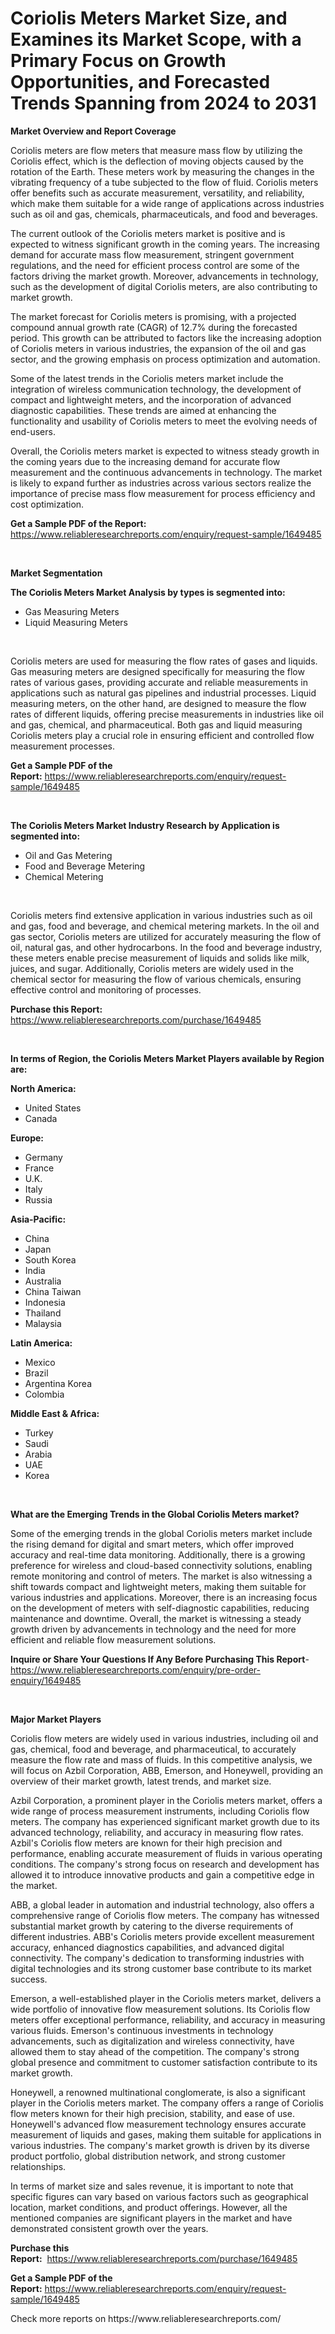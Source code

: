 <p><h1>Coriolis Meters Market Size, and Examines its Market Scope, with a Primary Focus on Growth Opportunities, and Forecasted Trends Spanning from 2024 to 2031</h1></p><p><strong>Market Overview and Report Coverage</strong></p>
<p><p>Coriolis meters are flow meters that measure mass flow by utilizing the Coriolis effect, which is the deflection of moving objects caused by the rotation of the Earth. These meters work by measuring the changes in the vibrating frequency of a tube subjected to the flow of fluid. Coriolis meters offer benefits such as accurate measurement, versatility, and reliability, which make them suitable for a wide range of applications across industries such as oil and gas, chemicals, pharmaceuticals, and food and beverages.</p><p>The current outlook of the Coriolis meters market is positive and is expected to witness significant growth in the coming years. The increasing demand for accurate mass flow measurement, stringent government regulations, and the need for efficient process control are some of the factors driving the market growth. Moreover, advancements in technology, such as the development of digital Coriolis meters, are also contributing to market growth.</p><p>The market forecast for Coriolis meters is promising, with a projected compound annual growth rate (CAGR) of 12.7% during the forecasted period. This growth can be attributed to factors like the increasing adoption of Coriolis meters in various industries, the expansion of the oil and gas sector, and the growing emphasis on process optimization and automation.</p><p>Some of the latest trends in the Coriolis meters market include the integration of wireless communication technology, the development of compact and lightweight meters, and the incorporation of advanced diagnostic capabilities. These trends are aimed at enhancing the functionality and usability of Coriolis meters to meet the evolving needs of end-users.</p><p>Overall, the Coriolis meters market is expected to witness steady growth in the coming years due to the increasing demand for accurate flow measurement and the continuous advancements in technology. The market is likely to expand further as industries across various sectors realize the importance of precise mass flow measurement for process efficiency and cost optimization.</p></p>
<p><strong>Get a Sample PDF of the Report:</strong> <a href="https://www.reliableresearchreports.com/enquiry/request-sample/1649485">https://www.reliableresearchreports.com/enquiry/request-sample/1649485</a></p>
<p>&nbsp;</p>
<p><strong>Market Segmentation</strong></p>
<p><strong>The Coriolis Meters Market Analysis by types is segmented into:</strong></p>
<p><ul><li>Gas Measuring Meters</li><li>Liquid Measuring Meters</li></ul></p>
<p>&nbsp;</p>
<p><p>Coriolis meters are used for measuring the flow rates of gases and liquids. Gas measuring meters are designed specifically for measuring the flow rates of various gases, providing accurate and reliable measurements in applications such as natural gas pipelines and industrial processes. Liquid measuring meters, on the other hand, are designed to measure the flow rates of different liquids, offering precise measurements in industries like oil and gas, chemical, and pharmaceutical. Both gas and liquid measuring Coriolis meters play a crucial role in ensuring efficient and controlled flow measurement processes.</p></p>
<p><strong>Get a Sample PDF of the Report:</strong>&nbsp;<a href="https://www.reliableresearchreports.com/enquiry/request-sample/1649485">https://www.reliableresearchreports.com/enquiry/request-sample/1649485</a></p>
<p>&nbsp;</p>
<p><strong>The Coriolis Meters Market Industry Research by Application is segmented into:</strong></p>
<p><ul><li>Oil and Gas Metering</li><li>Food and Beverage Metering</li><li>Chemical Metering</li></ul></p>
<p>&nbsp;</p>
<p><p>Coriolis meters find extensive application in various industries such as oil and gas, food and beverage, and chemical metering markets. In the oil and gas sector, Coriolis meters are utilized for accurately measuring the flow of oil, natural gas, and other hydrocarbons. In the food and beverage industry, these meters enable precise measurement of liquids and solids like milk, juices, and sugar. Additionally, Coriolis meters are widely used in the chemical sector for measuring the flow of various chemicals, ensuring effective control and monitoring of processes.</p></p>
<p><strong>Purchase this Report:</strong>&nbsp; <a href="https://www.reliableresearchreports.com/purchase/1649485">https://www.reliableresearchreports.com/purchase/1649485</a></p>
<p>&nbsp;</p>
<p><strong>In terms of Region, the Coriolis Meters Market Players available by Region are:</strong></p>
<p>
    <p> <strong> North America: </strong>
        <ul>
            <li>United States</li>
            <li>Canada</li>
        </ul>
        </p> 
    <p> <strong> Europe: </strong>
        <ul>
            <li>Germany</li>
            <li>France</li>
            <li>U.K.</li>
            <li>Italy</li>
            <li>Russia</li>
        </ul>
        </p> 
    <p> <strong> Asia-Pacific: </strong>
        <ul>
            <li>China</li>
            <li>Japan</li>
            <li>South Korea</li>
            <li>India</li>
            <li>Australia</li>
            <li>China Taiwan</li>
            <li>Indonesia</li>
            <li>Thailand</li>
            <li>Malaysia</li>
        </ul>
        </p> 
    <p> <strong> Latin America: </strong>
        <ul>
            <li>Mexico</li>
            <li>Brazil</li>
            <li>Argentina Korea</li>
            <li>Colombia</li>
        </ul>
        </p> 
    <p> <strong> Middle East & Africa: </strong>
        <ul>
            <li>Turkey</li>
            <li>Saudi</li>
            <li>Arabia</li>
            <li>UAE</li>
            <li>Korea</li>
        </ul>
    </p>
    </p>
<p>&nbsp;</p>
<p><strong>What are the Emerging Trends in the Global Coriolis Meters market?</strong></p>
<p><p>Some of the emerging trends in the global Coriolis meters market include the rising demand for digital and smart meters, which offer improved accuracy and real-time data monitoring. Additionally, there is a growing preference for wireless and cloud-based connectivity solutions, enabling remote monitoring and control of meters. The market is also witnessing a shift towards compact and lightweight meters, making them suitable for various industries and applications. Moreover, there is an increasing focus on the development of meters with self-diagnostic capabilities, reducing maintenance and downtime. Overall, the market is witnessing a steady growth driven by advancements in technology and the need for more efficient and reliable flow measurement solutions.</p></p>
<p><strong>Inquire or Share Your Questions If Any Before Purchasing This Report</strong>- <a href="https://www.reliableresearchreports.com/enquiry/pre-order-enquiry/1649485">https://www.reliableresearchreports.com/enquiry/pre-order-enquiry/1649485</a></p>
<p>&nbsp;</p>
<p><strong>Major Market Players</strong></p>
<p><p>Coriolis flow meters are widely used in various industries, including oil and gas, chemical, food and beverage, and pharmaceutical, to accurately measure the flow rate and mass of fluids. In this competitive analysis, we will focus on Azbil Corporation, ABB, Emerson, and Honeywell, providing an overview of their market growth, latest trends, and market size.</p><p>Azbil Corporation, a prominent player in the Coriolis meters market, offers a wide range of process measurement instruments, including Coriolis flow meters. The company has experienced significant market growth due to its advanced technology, reliability, and accuracy in measuring flow rates. Azbil's Coriolis flow meters are known for their high precision and performance, enabling accurate measurement of fluids in various operating conditions. The company's strong focus on research and development has allowed it to introduce innovative products and gain a competitive edge in the market.</p><p>ABB, a global leader in automation and industrial technology, also offers a comprehensive range of Coriolis flow meters. The company has witnessed substantial market growth by catering to the diverse requirements of different industries. ABB's Coriolis meters provide excellent measurement accuracy, enhanced diagnostics capabilities, and advanced digital connectivity. The company's dedication to transforming industries with digital technologies and its strong customer base contribute to its market success.</p><p>Emerson, a well-established player in the Coriolis meters market, delivers a wide portfolio of innovative flow measurement solutions. Its Coriolis flow meters offer exceptional performance, reliability, and accuracy in measuring various fluids. Emerson's continuous investments in technology advancements, such as digitalization and wireless connectivity, have allowed them to stay ahead of the competition. The company's strong global presence and commitment to customer satisfaction contribute to its market growth.</p><p>Honeywell, a renowned multinational conglomerate, is also a significant player in the Coriolis meters market. The company offers a range of Coriolis flow meters known for their high precision, stability, and ease of use. Honeywell's advanced flow measurement technology ensures accurate measurement of liquids and gases, making them suitable for applications in various industries. The company's market growth is driven by its diverse product portfolio, global distribution network, and strong customer relationships.</p><p>In terms of market size and sales revenue, it is important to note that specific figures can vary based on various factors such as geographical location, market conditions, and product offerings. However, all the mentioned companies are significant players in the market and have demonstrated consistent growth over the years.</p></p>
<p><strong>Purchase this Report:</strong>&nbsp;&nbsp;<a href="https://www.reliableresearchreports.com/purchase/1649485">https://www.reliableresearchreports.com/purchase/1649485</a></p>
<p></p>
<p><strong>Get a Sample PDF of the Report:</strong>&nbsp;<a href="https://www.reliableresearchreports.com/enquiry/request-sample/1649485">https://www.reliableresearchreports.com/enquiry/request-sample/1649485</a></p>
<p>Check more reports on https://www.reliableresearchreports.com/</p>